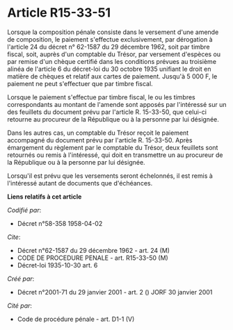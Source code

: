 # Article R15-33-51

Lorsque la composition pénale consiste dans le versement d'une amende de composition, le paiement s'effectue exclusivement,
par dérogation à l'article 24 du décret n° 62-1587 du 29 décembre 1962, soit par timbre fiscal, soit, auprès d'un comptable
du Trésor, par versement d'espèces ou par remise d'un chèque certifié dans les conditions prévues au troisième alinéa de
l'article 6 du décret-loi du 30 octobre 1935 unifiant le droit en matière de chèques et relatif aux cartes de paiement.
Jusqu'à 5 000 F, le paiement ne peut s'effectuer que par timbre fiscal.

Lorsque le paiement s'effectue par timbre fiscal, le ou les timbres correspondants au montant de l'amende sont apposés par
l'intéressé sur un des feuillets du document prévu par l'article R. 15-33-50, que celui-ci retourne au procureur de la
République ou à la personne par lui désignée.

Dans les autres cas, un comptable du Trésor reçoit le paiement accompagné du document prévu par l'article R. 15-33-50. Après
émargement du règlement par le comptable du Trésor, deux feuillets sont retournés ou remis à l'intéressé, qui doit en
transmettre un au procureur de la République ou à la personne par lui désignée.

Lorsqu'il est prévu que les versements seront échelonnés, il est remis à l'intéressé autant de documents que d'échéances.

**Liens relatifs à cet article**

_Codifié par_:

  - Décret n°58-358 1958-04-02

_Cite_:

  - Décret n°62-1587 du 29 décembre 1962 - art. 24 (M)
  - CODE DE PROCEDURE PENALE - art. R15-33-50 (M)
  - Décret-loi 1935-10-30 art. 6

_Créé par_:

  - Décret n°2001-71 du 29 janvier 2001 - art. 2 () JORF 30 janvier 2001

_Cité par_:

  - Code de procédure pénale - art. D1-1 (V)
